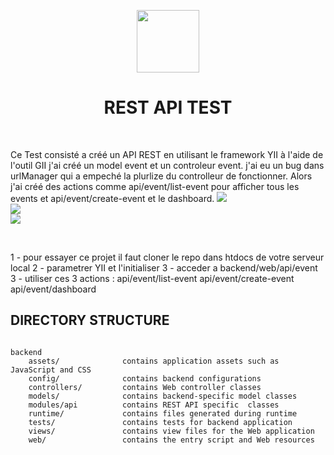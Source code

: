 <p align="center">
    <a href="https://github.com/yiisoft" target="_blank">
        <img src="https://avatars0.githubusercontent.com/u/993323" height="100px">
    </a>
    <h1 align="center">REST API TEST</h1>
    <br>
</p>

Ce Test consisté a créé un API REST en utilisant le framework YII
à l'aide de l'outil GII j'ai créé un model event et un controleur event.
j'ai eu un bug dans urlManager qui a empeché la plurlize du controlleur de fonctionner.
Alors j'ai créé des actions comme api/event/list-event pour afficher tous
 les events et api/event/create-event et le dashboard.
 <a href="https://github.com/yiisoft" target="_blank">
        <img src="https://gm1.ggpht.com/D94lZ_dlM5DtkQXe-tJvZGcKhdDk7Rs3_pagPJ-yNzZmCWSaTx8OfX3Z3niSQuolOK3-WBJUE5Hpr3hwwB9VX91eP9pF0xwy0VYk4plzuSxQ-wV2Za3YR0suQV0HIw4swolE5-3YIU36aZpkWkbucxW_y2y193-Qb94Piy885OSVFE0fQDRt0wZ58BBylguD4o2uIryJClnm0D-bov1aK6u6Ju5W4LfrfZTiAGr9t51ze3ttduXNLFcd5lKt_jNMbuZX-vDIjldemBZprtOrgsQCNnnWgPDCwxao9uiaZiRJBImRV4-TLrNLetzVpFsh4nskMLWajBxQRIhCVslcizYoMVYAWLPLuGs78cTrD1QFYdxdMgGVugZMZHLwSqlrthyCpK1aas0V4D7pUUyEClV0WKs5LU_DZKeDaz5IEyhf4wGV8R9RcqpVJTylT2W-dA2xX-Z7q6pnptay73m4v87Npef_rBJYr_7ZNtt5EIV3fHqlSZrILUeWYJORM44hj_iA3swz6ow0-1O6TO3V-tCLsO1s7FarCyE31vxL3avtPEuqnavK0EQyc9dUa1NsaXiVFiVUDLeMBARDLySV7nhOaw3TMdIYB-LhmNfPhAhVjISmq-2RF-eZ19X27BLgePWtBNYTA-yR4IFH48zdJ2AUC74cH8elDvNf00peXZAXdMGlw2YPX0AMJKv_kQ=w944-h92-l75-ft" >
    </a>
</br>
 <a href="https://github.com/yiisoft" target="_blank">
        <img src="https://gm1.ggpht.com/mL9O9R_qfuTxAwM1_eMWNkPqcB_F2xb7baWz9jmLJ1wyNqr8W3pyLIMfO9Jd0e1ifTh54CLGNYGUNfK60nMSlnNXTRafTqwo-flZzplgA8fezz30D8pFGMKzxra26YU4nNGFh7vRtCR7Sgm6XUkUBOql1lbpnYyIN53wuLlHU7UymJYLpfrWLRaXAD8qTsyHnWyZX9orK1EcPUwgTfmSQM6XKAEYA8QO2Y7-6UtJP35yIWUA6m5JIWtJZdFUJ9WYeMuZtn-7BHNen1Ly6Wz04edPdwVGqk4kq4B5zOpM5ZgUM6sG0Uf53YR8n_gqU4Vo4PqCC_BFPtCfHuW2qCc8QffXmUwaOkwiqndpNDo7YjK_VlbVqUn6Oq_SyrfuHoQUTmWOnSUausmtnZB4I4I5pX4PYokbmNr01CySnYObZ9UdrcJ1h96Toa7aeegCAouj66n7ToQDSdeRD_3QgyMdr4BSmcZuo9NvloTdd2cj5mYthzLAApZTUqNvZQOUaHTN4Jke_XryTTNYojF6SL63akb91Df8wAQZXyfGdcrxpIDTQa8oboqqy_kkWao2EIbZY_150iCAyujN-V0LC0DB6JTZF3eTdH5F6uVzPtqZM6pc_rOA0WDKKumTrmH69FQL1lrVFieBCT8I00xaqziGgRL0HPGip3awni_NwsGsZ1hlx2orZj7EAxLzEXJa=w944-h542-l75-ft" >
    </a>
</br>
 <a href="https://github.com/yiisoft" target="_blank">
        <img src="https://gm1.ggpht.com/TQGCDDeMIlQXFBwao53Leo3UHte7lwLLifzKDLe6Y_6MOfA_qP6r3OV5RhwqlynE7xoQJvUWauWsdGF_yKQN4oQkYOFJPvQBgQ-Qi8oYP9QQKZqBTrLoQyxutvwaPx3h-0HhAsPYQBzxG6MSj-e1l5aTD3tREwx95gTwJh9f8GFJH2R9ClA3ayWrOpbfCxYXHAGXFH4g1f0q0EBb59XxPCyM66to4l8vNQY7gotCOb8sv1FTzWiQcGKHoFT89QFVh8qQOmHzb2MC7825-aUHTv8JZaKhUI7dG3PcTvFw2Qow9uTdOHGaakNCKRPlV67PEhe2095HlRLOU27m9ezxo-ufNFK6c9kITTvD4A-t_XdluYPqeEnXbhWv-EaI4QHhCMMzK7q_3hdg9MNLzTR23XTyFC_nBlU13IY45RhspeHJ5M3JNhSKgTcuiX0Rz6wPx99RBxu_AkwZVUraMZr1aENBg0sz0ppD6rAVSItLho-Aa0TeLqytfvotQ0VbTnXyFq6klCr0V56tMFg5rEWRW38UonGTXJbpYMr3d20ufdQzlcWdQcIZ0ulGO5YoaafHiZZ2xbOJFsSCAwxiUeLHPVNfqSy_oB6gCppuiJi6cQKN0Q-5JJR6R8TJTi2NxwUvDalWbuQaPujh_0eujId8swSAIoMfYNS8FZD2yiUV0it7wVheJlpnKA2OtWduspE=w944-h768-l75-ft" >
    </a>

</br>

1 - pour essayer ce projet il faut cloner le repo dans htdocs de  votre serveur local
2 - parametrer YII et l'initialiser
3 - acceder a backend/web/api/event
3 - utiliser ces 3 actions : api/event/list-event
                             api/event/create-event
                             api/event/dashboard 

DIRECTORY STRUCTURE
-------------------

```

backend
    assets/              contains application assets such as JavaScript and CSS
    config/              contains backend configurations
    controllers/         contains Web controller classes
    models/              contains backend-specific model classes
    modules/api          contains REST API specific  classes
    runtime/             contains files generated during runtime
    tests/               contains tests for backend application    
    views/               contains view files for the Web application
    web/                 contains the entry script and Web resources

```
